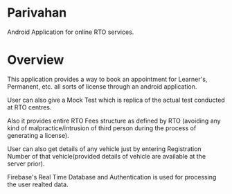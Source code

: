 # Parivahan
Android Application for online RTO services.

# Overview
This application provides a way to book an appointment for Learner's, Permanent, etc. all sorts of license through an android application.

User can also give a Mock Test which is replica of the actual test conducted at RTO centres.

Also it provides entire RTO Fees structure as defined by RTO (avoiding any kind of malpractice/intrusion of third person during the process of generating a license).

User can also get details of any vehicle just by entering Registration Number of that vehicle(provided details of vehicle are available at the server prior).

Firebase's Real Time Database and Authentication is used for processing the user realted data.
